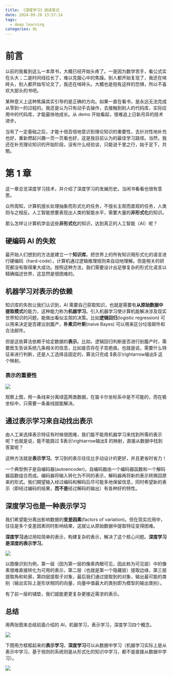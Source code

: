 ```yaml
---
title: 《深度学习》阅读笔记
date: 2024-09-28 13:57:14
tags:
  - deep learning
categories: DL
---
```


<meta name="referrer" content="no-referrer" />

<!-- toc -->

# 前言

以前的我看到这么一本厚书，大概已经开始头疼了。一是因为数学苦手，看公式实在头大；二是时间线拉长了，难以克服心中的焦躁。别人都开始复现了，我还在啃砖头，别人都开始写论文了，我还在啃砖头。大概也是抱有这样的恐惧，所以不喜欢大部头的书吧。

某种意义上这种焦躁其实引导的是正确的方向。如果一直在看书，是永远无法完成从零到一的过程的。我还是认为只有动手去操作，去接触到别人的代码库，实际应用中的代码库，才能最快地成长。从 demo 开始看起，很难追上日新月异的技术进步。

当有了一定基础之后，才能十倍百倍地意识到理论知识的重要性，去针对性地补充也好，重新燃起兴趣一页一页看也好，这是我目前认为的最佳学习路径。当然，我还在补充理论知识的开始阶段，没有什么经验谈，只能说千里之行，始于足下，共勉。

# 第 1 章

这一章总览深度学习技术，并介绍了深度学习的发展历史。当闲书看看也很有意思。

众所周知，计算机擅长处理抽象而形式化的任务，不擅长主观而直观的任务，人类则与之相反。人工智能想要表现出人类的智能水平，需要大量的**非形式化**的知识。

那么怎样让计算机学会这些**非形式化**的知识，达到真正的人工智能（AI）呢？

## 硬编码 AI 的失败

最开始人们想到的方法是建立一个**知识库**。把世界上的所有知识用形式化的语言进行硬编码（hard-code），计算机通过逻辑推理规则来自动地理解。但是相关的研究都没有取得重大成功。按照这种方法，我们需要设计出足够复杂的形式化语言以精确描述世界，这显然是很困难的。

## 机器学习对表示的依赖

知识库的失败让我们认识到，AI 需要自己获取知识，也就是需要有**从原始数据中提取模式**的能力，这种能力称为**机器学习**。引入机器学习使计算机能解决涉及现实世界知识的问题，能做出看似主观的决策。比如**逻辑回归**(logistic regression) 可以用来决定是否建议剖腹产，**朴素贝叶斯**(naive Bayes) 可以用来区分垃圾邮件和合法邮件。

但是这些算法依赖于给定数据的**表示**。比如，逻辑回归判断是否进行剖腹产时，需要医生告诉系统几条相关的信息，比如是否存在子宫疤痕。也就是说，需要什么特征来进行判断，还是人工选择且固定的，算法只完成 $表示\rightarrow输出$ 这个映射。

### 表示的重要性

<img src="https://gitee.com/dwd1201/image/raw/master/202409281422692.png"/>

观察上图，用一条线来分离绿蓝两类数据，在笛卡尔坐标系中是不可能的，而在极坐标中，只需要一条垂线就能解决。

## 通过表示学习来自动找出表示

由人工来选择表示特征有时候很困难，我们能不能用机器学习来找到所需的表示呢？也就是说，能不能跳过 $表示\rightarrow输出$ 的映射，直接从数据中找到答案呢？

这种方法就是**表示学习**。学习到的表示往往比手动设计的更好，并且更省时省力！

一个典型例子是自编码器(autoencoder)，自编码器由一个编码器函数和一个解码器函数组合而成。编码器将输入转化为不同的表示，解码器再将新的表示转换回原来的形式。我们期望输入经过编码和解码后尽可能多地保留信息，同时希望新的表示（即经过编码的结果，**而不是**经过解码的输出）有各种好的特性。

## 深度学习也是一种表示学习

我们希望能分离出影响数据的**变差因素**(factors of variation)。但在现实应用中，往往是多个变差因素同时影响结果，这就让从原始数据中提取特征变得困难。

**深度学习**通过用较简单的表示，构建复杂的表示，解决了这个核心问题。**深度学习是深度的表示学习**。

<img src="https://gitee.com/dwd1201/image/raw/master/202409281611029.png"/>

以图像识别为例，第一层（因为第一层的像素肉眼可见，因此称为可见层）中的像素很难直接转化为可用的表示，第二层（也就是第一个隐藏层）提取边缘，第三层提取角和轮廓，第四层提取子对象，最后我们通过提取到的对象，输出最可能的类别（输出实际上是形状相同的向量，向量中值最大的类别即为模型的输出类别）。

有了前一层的铺垫，我们就能更更复杂更接近需求的表示。

## 总结

用两张图来总结前面介绍的 AI，机器学习，表示学习，深度学习四个概念。

<img src="https://gitee.com/dwd1201/image/raw/master/202409281619736.png"/>

下图用方框框起来的**表示学习**，**深度学习**可以从数据中学习（机器学习实际上是从表示中学习，基于规则的系统则是从形式化的知识中学习，都不是直接从数据中学习）。

<img src="https://gitee.com/dwd1201/image/raw/master/202409281626844.png"/>
